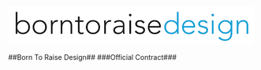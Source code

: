 ![Born To Raise Design logo](../images/logo.png)

##Born To Raise Design##
###Official Contract###

